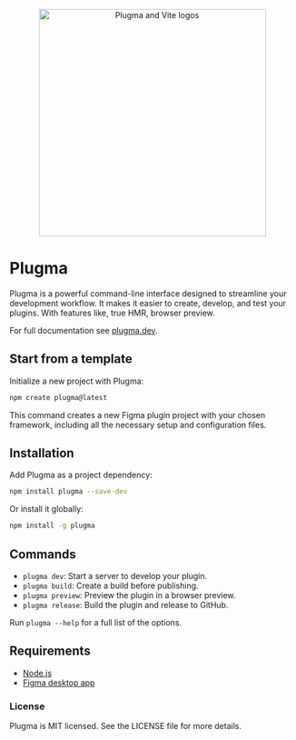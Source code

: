<p align="center">
    <img src="https://github.com/user-attachments/assets/7f90e731-1af6-4705-a0b0-11e94cf53413" alt="Plugma and Vite logos" width="400" height="auto">
</p>

# Plugma

Plugma is a powerful command-line interface designed to streamline your development workflow. It makes it easier to create, develop, and test your plugins. With features like, true HMR, browser preview.

For full documentation see [plugma.dev](https://www.plugma.dev/).

## Start from a template

Initialize a new project with Plugma:

```bash
npm create plugma@latest
```

This command creates a new Figma plugin project with your chosen framework, including all the necessary setup and configuration files.

## Installation

Add Plugma as a project dependency:

```bash
npm install plugma --save-dev
```

Or install it globally:

```bash
npm install -g plugma
```

## Commands

-   `plugma dev`: Start a server to develop your plugin.
-   `plugma build`: Create a build before publishing.
-   `plugma preview`: Preview the plugin in a browser preview.
-   `plugma release`: Build the plugin and release to GitHub.

Run `plugma --help` for a full list of the options.

## Requirements

-   [Node.js](https://nodejs.org/en)
-   [Figma desktop app](https://www.figma.com/downloads/)

### License

Plugma is MIT licensed. See the LICENSE file for more details.
